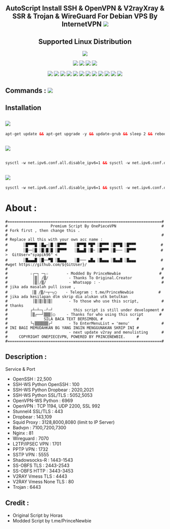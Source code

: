 <h2 align="center">AutoScript Install SSH & OpenVPN & V2rayXray & SSR & Trojan & WireGuard For Debian VPS By InternetVPN <img src="https://img.shields.io/badge/Version-2.0.4-blue.svg"></h2>


<h2 align="center"> Supported Linux Distribution</h2>
<p align="center"><img src="https://d33wubrfki0l68.cloudfront.net/5911c43be3b1da526ed609e9c55783d9d0f6b066/9858b/assets/img/debian-ubuntu-hover.png"></p> 
<p align="center"><img src="https://img.shields.io/static/v1?style=for-the-badge&logo=debian&label=Debian%209&message=Stretch&color=red"> <img src="https://img.shields.io/static/v1?style=for-the-badge&logo=debian&label=Debian%2010&message=Buster&color=red"> <img src="https://img.shields.io/static/v1?style=for-the-badge&logo=ubuntu&label=Ubuntu%2018&message=18.04 LTS&color=red"> <img src="https://img.shields.io/static/v1?style=for-the-badge&logo=ubuntu&label=Ubuntu%2020&message=20.04 LTS&color=red"></p>

<p align="center"><img src="https://img.shields.io/badge/Service-OpenSSH-success.svg">  <img src="https://img.shields.io/badge/Service-Dropbear-success.svg">  <img src="https://img.shields.io/badge/Service-BadVPN-success.svg">  <img src="https://img.shields.io/badge/Service-Stunnel-success.svg">  <img src="https://img.shields.io/badge/Service-OpenVPN-success.svg">  <img src="https://img.shields.io/badge/Service-Squid3-success.svg">  <img   src="https://img.shields.io/badge/Service-Webmin-success.svg">  <img src="https://img.shields.io/badge/Service-Privoxy-green.svg">   <img
src="https://img.shields.io/badge/Service-V2ray-success.svg">  <img src= "https://img.shields.io/badge/Service-SSR-success.svg">  <img src="https://img.shields.io/badge/Service-Trojan-success.svg">  <img src="https://img.shields.io/badge/Service-WireGuard-success.svg">

## Commands : <img src="https://img.shields.io/static/v1?style=for-the-badge&logo=powershell&label=Shell&message=Bash%20Script&color=lightgray">


## Installation 

##   <img src="https://img.shields.io/badge/Service-Update%20Dulu-green"> 
  ```html
apt-get update && apt-get upgrade -y && update-grub && sleep 2 && reboot
  ```
##  <img src="https://img.shields.io/badge/Install Semua-VPN%20Batch-green">
  
  ```html

sysctl -w net.ipv6.conf.all.disable_ipv6=1 && sysctl -w net.ipv6.conf.default.disable_ipv6=1 && apt install -y bzip2 gzip coreutils screen curl && wget https://raw.githubusercontent.com/syapik96/aws/main/setup.sh && chmod +x setup.sh && sed -i -e 's/\r$//' setup.sh && screen -S setup ./setup.sh
  ```
##    <img src="https://img.shields.io/badge/Install%20Hanya-SSH%2FSSH%20SSL(Stunnel)%20SSH--WS%20Python%20BadVPN--UDPGW-green">
	 
   ```html
sysctl -w net.ipv6.conf.all.disable_ipv6=1 && sysctl -w net.ipv6.conf.default.disable_ipv6=1 && apt install -y bzip2 gzip coreutils screen curl && wget https://raw.githubusercontent.com/syapik96/aws/main/install/sshonly.sh && chmod +x sshonly.sh && sed -i -e 's/\r$//' sshonly.sh && screen -S sshonly ./sshonly.sh
  ```
 
# About :
	#====================================================================#        
	#                   Premium Script By OnePieceVPN                    #       # Fork first , then change this .
	#                                                                    #       # Replace all this with your own acc name :
	#       ░█▀▀▀█ ░█▄─░█ ░█▀▀▀ 　 ░█▀▀█ ▀█▀ ░█▀▀▀ ░█▀▀█ ░█▀▀▀           #     
	#       ░█──░█ ░█░█░█ ░█▀▀▀ 　 ░█▄▄█ ░█─ ░█▀▀▀ ░█─── ░█▀▀▀           #                    >  GitUser="syapik96" <
	#       ░█▄▄▄█ ░█──▀█ ░█▄▄▄ 　 ░█─── ▄█▄ ░█▄▄▄ ░█▄▄█ ░█▄▄▄           #              #wget https://github.com/${GitUser}/
	#                                                                    #      
	#          ☆┌─┐ ─┐☆        - Modded By PrinceNewbie                 #    
	#           │▒│ /▒/         - Thanks To Original.Creator             #    
	#           │▒│/▒/          - Whatsapp : -                           #       # jika ada masalah pull issue , 
	#         　│▒ /▒/─┬─┐◯    - Telegram : t.me/PrinceNewbie           #       # jika ada kesilapan dlm skrip dia alukan utk betulkan
	#           │▒│▒|▒│▒│       - To those who use this script,          #       # thanks 
	#          ┌┴─┴─┐-┘─┘         this script is still under development #
	#          │▒┌──┘▒▒▒│◯     - Thanks for who using this script       #       #                SILA BACA TEXT BERSIMBOL #               #
	#          └┐▒▒▒▒▒▒┌┘       - To EnterMenuList = 'menu'              #       # INI BAGI MEMUDAHKAN BG YANG INGIN MENGGUNAKAN SKRIP INI #
	#                           - next update v2ray and menulisting      #       #     COPYRIGHT ONEPIECEVPN, POWERED BY PRINCENEWBIE.     #
	#====================================================================#
	
## Description :

  Service & Port

- OpenSSH                  : 22,500
- SSH-WS Python OpenSSH    : 100
- SSH-WS Python Dropbear   : 2020,2021
- SSH-WS Python SSL/TLS    : 5052,5053
- OpenVPN-WS Python        : 6969
- OpenVPN                  : TCP 1194, UDP 2200, SSL 992
- Stunnel4 SSL/TLS         : 443
- Dropbear                 : 143,109
- Squid Proxy              : 3128,8000,8080 (limit to IP Server)
- Badvpn                   : 7100,7200,7300
- Nginx                    : 81
- Wireguard                : 7070
- L2TP/IPSEC VPN           : 1701
- PPTP VPN                 : 1732
- SSTP VPN                 : 5555
- Shadowsocks-R            : 1443-1543
- SS-OBFS TLS              : 2443-2543
- SS-OBFS HTTP             : 3443-3453
- V2RAY Vmess TLS          : 4443
- V2RAY Vmess None TLS     : 80
- Trojan                   : 6443

  
  

## Credit :
  
*   Original Script by  Horas
*   Modded Script by    t.me/PrinceNewbie
